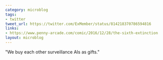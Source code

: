 ```yaml
---
category: microblog
tags:
- twitter
tweet_url: https://twitter.com/ExMember/status/814218370786594816
links:
- https://www.penny-arcade.com/comic/2016/12/28/the-sixth-extinction
layout: microblog
---
```

"We buy each other surveillance AIs as gifts."
